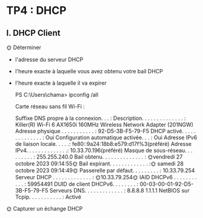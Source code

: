 # TP4 : DHCP

## I. DHCP Client

🌞 Déterminer 

- l'adresse du serveur DHCP

- l'heure exacte à laquelle vous avez obtenu votre bail DHCP

- l'heure exacte à laquelle il va expirer

    PS C:\Users\chama> ipconfig /all

    Carte réseau sans fil Wi-Fi :

   Suffixe DNS propre à la connexion. . . :
   Description. . . . . . . . . . . . . . : Killer(R) Wi-Fi 6 AX1650i 160MHz Wireless Network Adapter (201NGW)
   Adresse physique . . . . . . . . . . . : 92-D5-3B-F5-79-F5
   DHCP activé. . . . . . . . . . . . . . : Oui
   Configuration automatique activée. . . : Oui
   Adresse IPv6 de liaison locale. . . . .: fe80::9a24:18b8:e579:d17f%3(préféré)
   Adresse IPv4. . . . . . . . . . . . . .: 10.33.70.196(préféré)
   Masque de sous-réseau. . . . . . . . . : 255.255.240.0
   Bail obtenu. . . . . . . . . . . . . . : 🌞vendredi 27 octobre 2023 09:14:55🌞
   Bail expirant. . . . . . . . . . . . . :🌞 samedi 28 octobre 2023 09:14:49🌞
   Passerelle par défaut. . . . . . . . . : 10.33.79.254
   Serveur DHCP . . . . . . . . . . . . . : 🌞10.33.79.254🌞
   IAID DHCPv6 . . . . . . . . . . . : 59954491
   DUID de client DHCPv6. . . . . . . . : 00-03-00-01-92-D5-3B-F5-79-F5
   Serveurs DNS. . .  . . . . . . . . . . : 8.8.8.8
                                       1.1.1.1
   NetBIOS sur Tcpip. . . . . . . . . . . : Activé


🌞 Capturer un échange DHCP